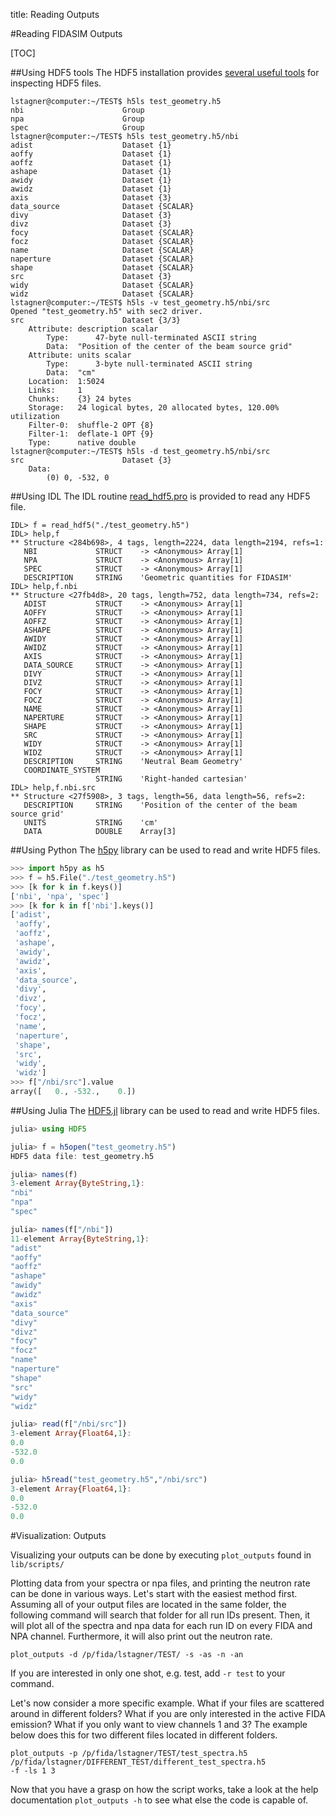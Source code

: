 title: Reading Outputs

#Reading FIDASIM Outputs

[TOC]

##Using HDF5 tools
The HDF5 installation provides [several useful tools](https://www.hdfgroup.org/products/hdf5_tools/index.html#cmd) for inspecting HDF5 files.
```
lstagner@computer:~/TEST$ h5ls test_geometry.h5
nbi                      Group
npa                      Group
spec                     Group
lstagner@computer:~/TEST$ h5ls test_geometry.h5/nbi
adist                    Dataset {1}
aoffy                    Dataset {1}
aoffz                    Dataset {1}
ashape                   Dataset {1}
awidy                    Dataset {1}
awidz                    Dataset {1}
axis                     Dataset {3}
data_source              Dataset {SCALAR}
divy                     Dataset {3}
divz                     Dataset {3}
focy                     Dataset {SCALAR}
focz                     Dataset {SCALAR}
name                     Dataset {SCALAR}
naperture                Dataset {SCALAR}
shape                    Dataset {SCALAR}
src                      Dataset {3}
widy                     Dataset {SCALAR}
widz                     Dataset {SCALAR}
lstagner@computer:~/TEST$ h5ls -v test_geometry.h5/nbi/src
Opened "test_geometry.h5" with sec2 driver.
src                      Dataset {3/3}
    Attribute: description scalar
        Type:      47-byte null-terminated ASCII string
        Data:  "Position of the center of the beam source grid"
    Attribute: units scalar
        Type:      3-byte null-terminated ASCII string
        Data:  "cm"
    Location:  1:5024
    Links:     1
    Chunks:    {3} 24 bytes
    Storage:   24 logical bytes, 20 allocated bytes, 120.00% utilization
    Filter-0:  shuffle-2 OPT {8}
    Filter-1:  deflate-1 OPT {9}
    Type:      native double
lstagner@computer:~/TEST$ h5ls -d test_geometry.h5/nbi/src
src                      Dataset {3}
    Data:
        (0) 0, -532, 0
```

##Using IDL
The IDL routine [read_hdf5.pro](|url|/sourcefile/read_hdf5.pro.html) is provided to read any HDF5 file.

```idl
IDL> f = read_hdf5("./test_geometry.h5")
IDL> help,f
** Structure <284b698>, 4 tags, length=2224, data length=2194, refs=1:
   NBI             STRUCT    -> <Anonymous> Array[1]
   NPA             STRUCT    -> <Anonymous> Array[1]
   SPEC            STRUCT    -> <Anonymous> Array[1]
   DESCRIPTION     STRING    'Geometric quantities for FIDASIM'
IDL> help,f.nbi
** Structure <27fb4d8>, 20 tags, length=752, data length=734, refs=2:
   ADIST           STRUCT    -> <Anonymous> Array[1]
   AOFFY           STRUCT    -> <Anonymous> Array[1]
   AOFFZ           STRUCT    -> <Anonymous> Array[1]
   ASHAPE          STRUCT    -> <Anonymous> Array[1]
   AWIDY           STRUCT    -> <Anonymous> Array[1]
   AWIDZ           STRUCT    -> <Anonymous> Array[1]
   AXIS            STRUCT    -> <Anonymous> Array[1]
   DATA_SOURCE     STRUCT    -> <Anonymous> Array[1]
   DIVY            STRUCT    -> <Anonymous> Array[1]
   DIVZ            STRUCT    -> <Anonymous> Array[1]
   FOCY            STRUCT    -> <Anonymous> Array[1]
   FOCZ            STRUCT    -> <Anonymous> Array[1]
   NAME            STRUCT    -> <Anonymous> Array[1]
   NAPERTURE       STRUCT    -> <Anonymous> Array[1]
   SHAPE           STRUCT    -> <Anonymous> Array[1]
   SRC             STRUCT    -> <Anonymous> Array[1]
   WIDY            STRUCT    -> <Anonymous> Array[1]
   WIDZ            STRUCT    -> <Anonymous> Array[1]
   DESCRIPTION     STRING    'Neutral Beam Geometry'
   COORDINATE_SYSTEM
                   STRING    'Right-handed cartesian'
IDL> help,f.nbi.src
** Structure <27f5908>, 3 tags, length=56, data length=56, refs=2:
   DESCRIPTION     STRING    'Position of the center of the beam source grid'
   UNITS           STRING    'cm'
   DATA            DOUBLE    Array[3]
```

##Using Python
The [h5py](http://www.h5py.org) library can be used to read and write HDF5 files.

```python
>>> import h5py as h5
>>> f = h5.File("./test_geometry.h5")
>>> [k for k in f.keys()]
['nbi', 'npa', 'spec']
>>> [k for k in f['nbi'].keys()]
['adist',
 'aoffy',
 'aoffz',
 'ashape',
 'awidy',
 'awidz',
 'axis',
 'data_source',
 'divy',
 'divz',
 'focy',
 'focz',
 'name',
 'naperture',
 'shape',
 'src',
 'widy',
 'widz']
>>> f["/nbi/src"].value
array([   0., -532.,    0.])
```

##Using Julia
The [HDF5.jl](https://github.com/JuliaLang/HDF5.jl) library can be used to read and write HDF5 files.
```julia
julia> using HDF5

julia> f = h5open("test_geometry.h5")
HDF5 data file: test_geometry.h5

julia> names(f)
3-element Array{ByteString,1}:
"nbi" 
"npa" 
"spec"

julia> names(f["/nbi"])
11-element Array{ByteString,1}:
"adist"
"aoffy"
"aoffz"
"ashape"
"awidy"
"awidz"
"axis"
"data_source"
"divy"
"divz"
"focy"
"focz"
"name"
"naperture"
"shape"
"src"
"widy"
"widz"

julia> read(f["/nbi/src"])
3-element Array{Float64,1}:
0.0
-532.0
0.0

julia> h5read("test_geometry.h5","/nbi/src")
3-element Array{Float64,1}:
0.0
-532.0
0.0
```

#Visualization: Outputs

Visualizing your outputs can be done by executing `plot_outputs` found in `lib/scripts/`

Plotting data from your spectra or npa files, and printing the neutron rate can be done in various ways.
Let's start with the easiest method first.
Assuming all of your output files are located in the same folder, the following command will search that folder for all run IDs present.
Then, it will plot all of the spectra and npa data for each run ID on every FIDA and NPA channel.
Furthermore, it will also print out the neutron rate.
```
plot_outputs -d /p/fida/lstagner/TEST/ -s -as -n -an
```
If you are interested in only one shot, e.g. test, add `-r test` to your command.

Let's now consider a more specific example.
What if your files are scattered around in different folders?
What if you are only interested in the active FIDA emission?
What if you only want to view channels 1 and 3?
The example below does this for two different files located in different folders.
```
plot_outputs -p /p/fida/lstagner/TEST/test_spectra.h5
/p/fida/lstagner/DIFFERENT_TEST/different_test_spectra.h5
-f -ls 1 3
```

Now that you have a grasp on how the script works, take a look at the help documentation `plot_outputs -h` to see what else the code is capable of.
